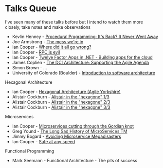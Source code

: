 # Talks Queue

I've seen many of these talks before but I intend to watch them more closely, take notes and make observations


* Kevlin Henney - [Procedural Programming: It's Back? It Never Went Away](https://www.youtube.com/watch?v=otAcmD6XEEE)
* Joe Armstrong - [The mess we're in](https://vimeo.com/97408239)
* Ian Cooper - [Where did it all go wrong?](https://vimeo.com/68375232)
* Ian Cooper - [RPC is evil](https://www.youtube.com/watch?v=ZjgF_C1uRKU)
* Ian Cooper - [Twelve Factor Apps in .NET - Building apps for the cloud](https://www.youtube.com/watch?v=GzYkO6cJ1DA)
* James Coplien - [The DCI Architecture: Supporting the Agile Agenda](https://vimeo.com/8235574)
* Simon Brown - ...
* University of Colorado (Boulder) - [Introduction to software architecture](https://www.youtube.com/watch?v=x30DcBfCJRI&app=desktop)

Hexagonal Architecture
* Ian Cooper - [Hexagonal Architecture (Agile Yorkshire)](https://www.youtube.com/watch?v=FJUevNLEtuU)
* Alistair Cockburn - [Alistair in the "hexagone" 1/3](https://www.youtube.com/watch?v=th4AgBcrEHA)
* Alistair Cockburn - [Alistair in the "hexagone" 2/3](https://www.youtube.com/watch?v=iALcE8BPs94)
* Alistair Cockburn - [Alistair in the "hexagone" 3/3](https://www.youtube.com/watch?v=DAe0Bmcyt-4)

Microservices
* Ian Cooper - [Microservices cutting through the Gordian knot](https://www.youtube.com/watch?v=yxuhOAN3tQQ)
* Greg Yound - [The Long Sad History of MicroServices TM](https://www.youtube.com/watch?v=MjIfWe6bn40)
* Jimmy Bogard - [Avoiding Microservice Megadisasters](https://www.youtube.com/watch?v=gfh-VCTwMw8)
* Ian Cooper - [Safe at any speed](https://www.youtube.com/watch?v=4piJPI_ueIw)

Functional Programming
* Mark Seemann - Functional Architecture - The pits of success
